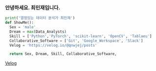 ### 안녕하세요. 최민재입니다.

```python
print('열정있는 데이터 분석가 최민재')
def ShowMe():
  Sex = 'male'
  Dream = max(Data_Analysts)
  Skill = ['Python','PyTorch', 'scikit-learn', 'OpenCV', 'Tablaeu']
  Collaborative_Software = ['Git', 'Google_Workspace', 'Slack']
  Velog = 'https://velog.io/@qnwjej/posts'

  return Sex, Dream, Skill, Collaborative_Software, 
```
[Velog](https://velog.io/@qnwjej/posts)
